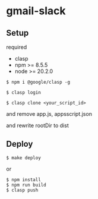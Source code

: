 # gmail-slack

## Setup
required

- clasp 
- npm >= 8.5.5
- node >= 20.2.0

```shell
$ npm i @google/clasp -g
```

```shell
$ clasp login
```

```shell
$ clasp clone <your_script_id>
```

and remove app.js, appsscript.json

and rewrite rootDir to dist 

## Deploy

```shell
$ make deploy
```

or

```shell
$ npm install
$ npm run build
$ clasp push
```

